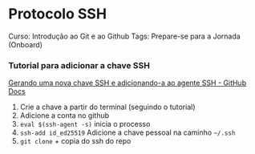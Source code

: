 # Protocolo SSH

Curso: Introdução ao Git e ao Github
Tags: Prepare-se para a Jornada (Onboard)

### Tutorial para adicionar a chave SSH

[Gerando uma nova chave SSH e adicionando-a ao agente SSH - GitHub Docs](https://docs.github.com/pt/authentication/connecting-to-github-with-ssh/generating-a-new-ssh-key-and-adding-it-to-the-ssh-agent)

1. Crie a chave a partir do terminal (seguindo o tutorial)
2. Adicione a conta no github
3. `eval $(ssh-agent -s)` inicia o processo
4. `ssh-add id_ed25519` Adicione a chave pessoal na caminho `~/.ssh`
5. `git clone` + copia do ssh do repo